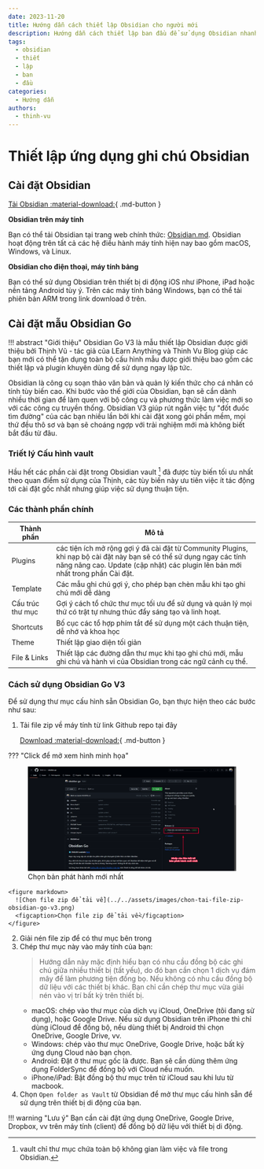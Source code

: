 ```yaml
---
date: 2023-11-20
title: Hướng dẫn cách thiết lập Obsidian cho người mới
description: Hướng dẫn cách thiết lập ban đầu để sử dụng Obsidian nhanh chóng.
tags:
  - obsidian
  - thiết
  - lập
  - ban
  - đầu
categories:
  - Hướng dẫn
authors:
  - thinh-vu
---
```


# Thiết lập ứng dụng ghi chú Obsidian
## Cài đặt Obsidian

[Tải Obsidian :material-download:](https://obsidian.md/download){ .md-button }

**Obsidian trên máy tính**

Bạn có thể tải Obsidian tại trang web chính thức: [Obsidian.md](https://obsidian.md). Obsidian hoạt động trên tất cả các hệ điều hành máy tính hiện nay bao gồm macOS, Windows, và Linux.

**Obsidian cho điện thoại, máy tính bảng**

Bạn có thể sử dụng Obsidian trên thiết bị di động iOS như iPhone, iPad hoặc nền tảng Android tùy ý. Trên các máy tính bảng Windows, bạn có thể tải phiên bản ARM trong link download ở trên.

## Cài đặt mẫu Obsidian Go
!!! abstract "Giới thiệu"
	Obsidian Go V3 là mẫu thiết lập Obsidian được giới thiệu bởi Thịnh Vũ - tác giả của LEarn Anything và Thinh Vu Blog giúp các bạn mới có thể tận dụng toàn bộ cấu hình mẫu được giới thiệu bao gồm các thiết lập và plugin khuyên dùng để sử dụng ngay lập tức. 

Obsidian là công cụ soạn thảo văn bản và quản lý kiến thức cho cá nhân có tính tùy biến cao. Khi bước vào thế giới của Obsidian, bạn sẽ cần dành nhiều thời gian để làm quen với bộ công cụ và phương thức làm việc mới so với các công cụ truyền thống. Obsidian V3 giúp rút ngắn việc tự "đốt đuốc tìm đường" của các bạn nhiều lần bởi khi cài đặt xong gói phần mềm, mọi thứ đều thô sơ và bạn sẽ choáng ngợp với trải nghiệm mới mà không biết bắt đầu từ đâu.

### Triết lý Cấu hình vault
Hầu hết các phần cài đặt trong Obsidian vault [^1] đã được tùy biến tối ưu nhất theo quan điểm sử dụng của Thịnh, các tùy biến này ưu tiên việc ít tác động tới cài đặt gốc nhất nhưng giúp việc sử dụng thuận tiện.

[^1]: vault chỉ thư mục chứa toàn bộ không gian làm việc và file trong Obsidian.
### Các thành phần chính
Thành phần | Mô tả
--- | ---
Plugins | các tiện ích mở rộng gợi ý đã cài đặt từ Community Plugins, khi nạp bộ cài đặt này bạn sẽ có thể sử dụng ngay các tính năng nâng cao. Update (cập nhật) các plugin lên bản mới nhất trong phần Cài đặt.
Template | Các mẫu ghi chú gợi ý, cho phép bạn chèn mẫu khi tạo ghi chú mới dễ dàng
Cấu trúc thư mục | Gợi ý cách tổ chức thư mục tối ưu để sử dụng và quản lý mọi thứ có trật tự nhưng thúc đẩy sáng tạo và linh hoạt.
Shortcuts | Bố cục các tổ hợp phím tắt để sử dụng một cách thuận tiện, dễ nhớ và khoa học
Theme | Thiết lập giao diện tối giản
File & Links | Thiết lập các đường dẫn thư mục khi tạo ghi chú mới, mẫu ghi chú và hành vi của Obsidian trong các ngữ cảnh cụ thể.

### Cách sử dụng Obsidian Go V3

Để sử dụng thư mục cấu hình sẵn Obsidian Go, bạn thực hiện theo các bước như sau:

1. Tải file zip về máy tính từ link Github repo tại đây

	[Download :material-download:](https://github.com/thinh-vu/obsidian-go){ .md-button }

??? "Click để mở xem hình minh họa"
	<figure markdown>
	  ![Chọn bản phát hành mới nhất](../../assets/images/chon-phien-ban-obsidian-go-v3-moi-nhat-de-tai-ve.png)
	  <figcaption>Chọn bản phát hành mới nhất</figcaption>
	</figure>
	
	<figure markdown>
	  ![Chọn file zip để tải về](../../assets/images/chon-tai-file-zip-obsidian-go-v3.png)
	  <figcaption>Chọn file zip để tải về</figcaption>
	</figure>
2. Giải nén file zip để có thư mục bên trong
3. Chép thư mục này vào máy tính của bạn:
	> Hướng dẫn này mặc định hiểu bạn có nhu cầu đồng bộ các ghi chú giữa nhiều thiết bị (tất yếu), do đó bạn cần chọn 1 dịch vụ đám mây để làm phương tiện đồng bọ. Nếu không có nhu cầu đồng bộ dữ liệu với các thiết bị khác. Bạn chỉ cần chép thư mục vừa giải nén vào vị trí bất kỳ trên thiết bị.
	- macOS: chép vào thư mục của dịch vụ iCloud, OneDrive (tôi đang sử dụng), hoặc Google Drive. Nếu sử dụng Obsidian trên iPhone thì chỉ dùng iCloud để đồng bộ, nếu dùng thiết bị Android thì chọn OneDrive, Google Drive, vv.
	- Windows: chép vào thư mục OneDrive, Google Drive, hoặc bất kỳ ứng dụng Cloud nào bạn chọn.
	- Android: Đặt ở thư mục gốc là được. Bạn sẽ cần dùng thêm ứng dụng FolderSync để đồng bộ với Cloud nếu muốn.
	- iPhone/iPad: Bật đồng bộ thư mục trên từ iCloud sau khi lưu từ macbook.
4. Chọn `Open folder as Vault` từ Obsidian để mở thư mục cấu hình sẵn để sử dụng trên thiết bị di động của bạn.

!!! warning "Lưu ý"
	Bạn cần cài đặt ứng dụng OneDrive, Google Drive, Dropbox, vv trên máy tính (client) để đồng bộ dữ liệu với thiết bị di động.